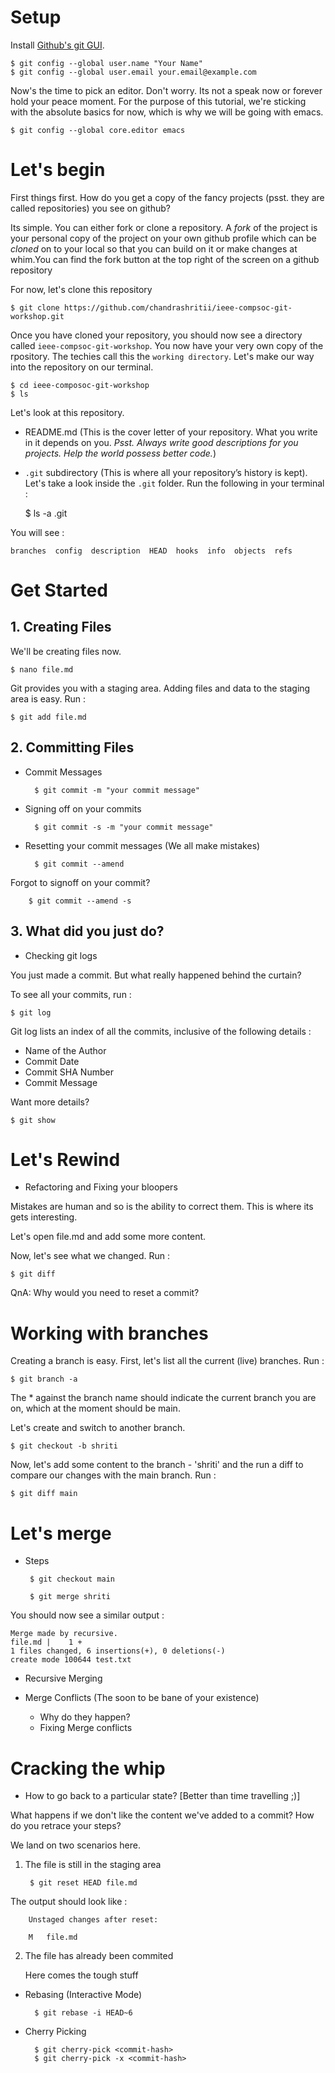 # Setup
Install [Github's git GUI](https://help.github.com/articles/set-up-git/).

    $ git config --global user.name "Your Name"
    $ git config --global user.email your.email@example.com

Now's the time to pick an editor. Don't worry. Its not a speak now or forever hold your peace moment. For the purpose of this tutorial, we're sticking with the absolute basics for now, which is why we will be going with emacs.

    $ git config --global core.editor emacs


# Let's begin

First things first. How do you get a copy of the fancy projects (psst. they are called repositories) you see on github?

Its simple. You can either fork or clone a repository. A *fork* of the project is your personal copy of the project on your own github profile which can be *cloned* on to your local so that you can build on it or make changes at whim.You can find the fork button at the top right of the screen on a github repository

For now, let's clone this repository

    $ git clone https://github.com/chandrashritii/ieee-compsoc-git-workshop.git

Once you have cloned your repository, you should now see a directory
called `ieee-compsoc-git-workshop`. You now have your very own copy of the rpository. The techies call this the `working directory`. Let's make our way into the repository on our terminal.

    $ cd ieee-composoc-git-workshop
    $ ls


Let's look at this repository.

- README.md (This is the cover letter of your repository. What you write in it depends on you. *Psst. Always write good descriptions for you projects. Help the world possess better code.*)
- `.git` subdirectory (This is where all your repository’s history is kept). Let's take a look inside the `.git` folder. Run the following in your terminal :

    $ ls -a .git

You will see :

    branches  config  description  HEAD  hooks  info  objects  refs

# Get Started

## 1. Creating Files

We'll be creating files now. 

    $ nano file.md

Git provides you with a staging area. Adding files and data to the staging area is easy. Run :

    $ git add file.md

## 2. Committing Files

- Commit Messages

        $ git commit -m "your commit message"

- Signing off on your commits

        $ git commit -s -m "your commit message"

- Resetting your commit messages (We all make mistakes)

        $ git commit --amend

Forgot to signoff on your commit?

        $ git commit --amend -s

## 3. What did you just do?

- Checking git logs

You just made a commit. But what really happened behind the curtain?

To see all your commits, run :

    $ git log

Git log lists an index of all the commits, inclusive of the following details :

* Name of the Author
* Commit Date
* Commit SHA Number
* Commit Message

Want more details?

    $ git show

# Let's Rewind

- Refactoring and Fixing your bloopers

Mistakes are human and so is the ability to correct them. This is where its gets interesting. 

Let's open file.md and add some more content.

Now, let's see what we changed. Run :

    $ git diff

QnA: Why would you need to reset a commit?

# Working with branches

Creating a branch is easy. First, let's list all the current (live) branches. Run :

    $ git branch -a

The * against the branch name should indicate the current branch you are on, which at the moment should be main.

Let's create and switch to another branch.

    $ git checkout -b shriti

Now, let's add some content to the branch - 'shriti' and the run a diff to compare our changes with the main branch. Run :

    $ git diff main

# Let's merge

- Steps

       $ git checkout main

       $ git merge shriti

 You should now see a similar output :

    Merge made by recursive.
    file.md |    1 +
    1 files changed, 6 insertions(+), 0 deletions(-)
    create mode 100644 test.txt

- Recursive Merging
- Merge Conflicts (The soon to be bane of your existence)
    
    * Why do they happen?
    * Fixing Merge conflicts

# Cracking the whip


- How to go back to a particular state? [Better than time travelling ;)]

What happens if we don't like the content we've added to a commit? How do you retrace your steps?

We land on two scenarios here. 

1. The file is still in the staging area 

        $ git reset HEAD file.md

The output should look like :

        Unstaged changes after reset:

        M   file.md

2. The file has already been commited

     Here comes the tough stuff

- Rebasing (Interactive Mode)

        $ git rebase -i HEAD~6

- Cherry Picking

        $ git cherry-pick <commit-hash>
        $ git cherry-pick -x <commit-hash>